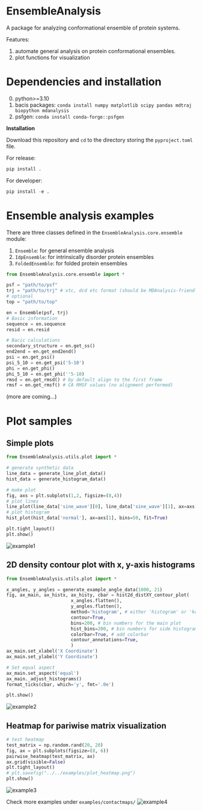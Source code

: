 # EnsembleAnalysis

A package for analyzing conformational ensemble of protein systems.

Features:

1. automate general analysis on protein conformational ensembles.
2. plot functions for visualization

# Dependencies and installation

0. python>=3.10
1. bacis packages: `conda install numpy matplotlib scipy pandas mdtraj biopython mdanalysis` 
2. psfgen: `conda install conda-forge::psfgen`

**Installation**

Download this repository and `cd` to the directory storing the `pyproject.toml` file.

For release:

```python
pip install .
```

For developer:

```python
pip install -e .
```

# Ensemble analysis examples
There are three classes defined in the `EnsembleAnalysis.core.ensemble` module:
1. `Ensemble`: for general ensemble analysis
2. `IdpEnsemble`: for intrinsically disorder protein ensembles
3. `FoldedEnsemble`: for folded protein ensembles

```python
from EnsembleAnalysis.core.ensemble import *

psf = "path/to/psf"
trj = "path/to/trj" # xtc, dcd etc format (should be MDAnalysis-friendly)
# optional
top = "path/to/top"

en = Ensemble(psf, trj)
# Basic information
sequence = en.sequence
resid = en.resid

# Bacic calculations
secondary_structure = en.get_ss()
end2end = en.get_end2end()
psi = en.get_psi()
psi_5_10 = en.get_psi('5-10')
phi = en.get_phi()
phi_5_10 = en.get_phi(''5-10)
rmsd = en.get_rmsd() # by default align to the first frame
rmsf = en.get_rmsf() # CA RMSF values (no alignment performed)
```
(more are coming...)

# Plot samples

## Simple plots

```python
from EnsembleAnalysis.utils.plot import *

# generate synthetic data
line_data = generate_line_plot_data()
hist_data = generate_histogram_data()

# make plot
fig, axs = plt.subplots(1,2, figsize=(8,4))
# plot lines
line_plot(line_data['sine_wave'][0], line_data['sine_wave'][1], ax=axs[0], decoration=True)
# plot histogram
hist_plot(hist_data['normal'], ax=axs[1], bins=50, fit=True)

plt.tight_layout()
plt.show()
```


![example1](./examples/plot_example1.png)



## 2D density contour plot with x, y-axis histograms

```python
from EnsembleAnalysis.utils.plot import *

x_angles, y_angles = generate_example_angle_data(1000, 21)
fig, ax_main, ax_histx, ax_histy, cbar = hist2d_distXY_contour_plot(
						x_angles.flatten(), 
						y_angles.flatten(), 
						method='histogram', # either 'histogram' or 'kde' to calculate densities
						contour=True,
						bins=200, # bin numbers for the main plot
						hist_bins=200, # bin numbers for side histograms
						colorbar=True, # add colorbar
						contour_annotations=True,
						)
ax_main.set_xlabel('X Coordinate')
ax_main.set_ylabel('Y Coordinate')

# Set equal aspect
ax_main.set_aspect('equal')
ax_main._adjust_histograms()
format_ticks(cbar, which='y', fmt='.0e')

plt.show()
```

![example2](./examples/plot_2dhistcontour.png)


## Heatmap for pariwise matrix visualization

```python
# test heatmap
test_matrix = np.random.rand(20, 20)
fig, ax = plt.subplots(figsize=(8, 6))
pairwise_heatmap(test_matrix, ax)
ax.grid(visible=False)
plt.tight_layout()
# plt.savefig("../../examples/plot_heatmap.png")
plt.show()
```

![example3](./examples/plot_heatmap.png)

Check more examples under `examples/contactmaps/`
![example4](./examples/contactmaps/zoomin.png)
